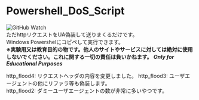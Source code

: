 # Powershell_DoS_Script
![GitHub Watch](https://img.shields.io/github/watchers/rifurekusyon/Powershell_DoS_Script.svg?style=social&label=Watch)  
ただhttpリクエストをUA偽装して送りまくるだけです。  
Windows Powershelにコピペして実行できます。  
**※実験用又は教育目的の物です。他人のサイトやサービスに対しては絶対に使用しないでください。これに関する一切の責任は負いかねます。**
***Only for Educational Purposes***

http_flood4: リクエストヘッダの内容を変更しました。
http_flood3: ユーザエージェントの他にリファラ等も偽装します。  
http_flood2: ダミーユーザエージェントの数が非常に多いやつです。
